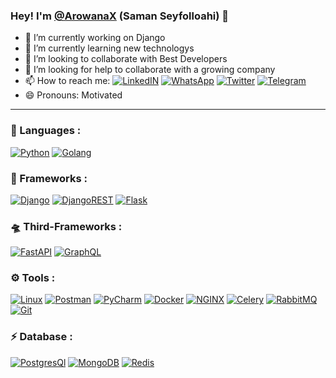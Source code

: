 ### Hey! I'm [@ArowanaX](https://twitter.com/SamanSeifollahi) (Saman Seyfolloahi) 👋



- 🔭 I’m currently working on Django
- 🌱 I’m currently learning new technologys
- 👯 I’m looking to collaborate with Best Developers 
- 🤔 I’m looking for help to collaborate with a growing company 
- 📫 How to reach me: [![LinkedIN](https://img.shields.io/badge/LinkedIn-0077B5?style=for-the-badge&logo=linkedin&logoColor=white)]([https://www.linkedin.com/in/saman-seifollahi-8a4b40207/](https://www.linkedin.com/in/saman-seifollahi-8a4b40207/)) [![ WhatsApp](https://img.shields.io/badge/WhatsApp-25D366?style=for-the-badge&logo=whatsapp&logoColor=white)](https://wa.me/09120857672) [![Twitter](https://img.shields.io/badge/Twitter-darkorchid?style=for-the-badge&logo=twitter&logoColor=white)](https://twitter.com/SamanSeifollahi) [![Telegram](https://img.shields.io/badge/Telegram-2CA5E0?style=for-the-badge&logo=telegram&logoColor=white)](https://t.me/SamanGSH)
- 😄 Pronouns: Motivated

---


  
### 🔨 Languages :

[![Python](https://img.shields.io/badge/Python-FFD43B?style=for-the-badge&logo=python&logoColor=darkgreen)](https://www.python.org/)
[![Golang](https://img.shields.io/badge/-Golang-blue?style=for-the-badge&logo=go&logoColor=white)](https://go.dev/)

### 🚀 Frameworks :

[![Django](https://img.shields.io/badge/Django-092E20?style=for-the-badge&logo=django&logoColor=green)](https://www.djangoproject.com/)
[![DjangoREST](https://img.shields.io/badge/Django%20Rest%20Framework-ff1709?style=for-the-badge&color=ff1709&labelColor=ff1709)](https://www.django-rest-framework.org/)
[![Flask](https://img.shields.io/badge/Flask-470000?style=for-the-badge&logo=flask&logoColor=red)](https://flask.palletsprojects.com/)



### 🛸 Third-Frameworks :

[![FastAPI](https://img.shields.io/badge/fastapi-%23009688.svg?&style=for-the-badge&logo=fastapi&logoColor=white)](https://fastapi.tiangolo.com/)
[![GraphQL](https://img.shields.io/badge/GraphQl-E10098?style=for-the-badge&logo=graphql&logoColor=white)](https://graphql.org/)





### ⚙️ Tools :

[![Linux](https://img.shields.io/badge/Linux-FCC624?style=for-the-badge&logo=linux&logoColor=black)](https://www.linux.org/)
[![Postman](https://img.shields.io/badge/Postman-FF6C37?style=for-the-badge&logo=Postman&logoColor=white)](https://www.postman.com/)
[![PyCharm](https://img.shields.io/badge/pycharm-0e6e28?style=for-the-badge&logo=pycharm&logoColor=000&labelColor=0e6e28)](https://www.jetbrains.com/)
[![Docker](https://img.shields.io/badge/Docker-2CA5E0?style=for-the-badge&logo=docker&logoColor=white)](https://www.docker.com/)
[![NGINX](https://img.shields.io/badge/NGINX-f2c230?style=for-the-badge&logo=nginx&logoColor=11ba16)](https://www.nginx.com/)
[![Celery](https://img.shields.io/badge/celery-%2337814A.svg?&style=for-the-badge&logo=celery&logoColor=white)](https://docs.celeryproject.org/)
[![RabbitMQ](https://img.shields.io/badge/rabbitmq-%23FF6600.svg?&style=for-the-badge&logo=rabbitmq&logoColor=white)](https://www.rabbitmq.com/)
[![Git](https://img.shields.io/badge/Git-F05032?style=for-the-badge&logo=git&logoColor=white)](https://git-scm.com/)



### ⚡ Database :

[![PostgresQl](https://img.shields.io/badge/PostgreSQL-316192?style=for-the-badge&logo=postgresql&logoColor=white)](https://www.postgresql.org/)
[![MongoDB](https://img.shields.io/badge/MongoDB-4EA94B?style=for-the-badge&logo=mongodb&logoColor=white)](https://www.mongodb.com/)
[![Redis](https://img.shields.io/badge/redis-CC0000.svg?&style=for-the-badge&logo=redis&logoColor=white)](https://redis.io/)
